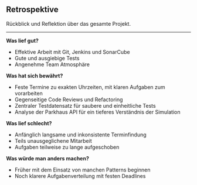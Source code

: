 
## Retrospektive

Rückblick und Reflektion über das gesamte Projekt.

---

**Was lief gut?**

- Effektive Arbeit mit Git, Jenkins und SonarCube
- Gute und ausgiebige Tests
- Angenehme Team Atmosphäre


**Was hat sich bewährt?** 

- Feste Termine zu exakten Uhrzeiten, mit klaren Aufgaben zum vorarbeiten
- Gegenseitige Code Reviews und Refactoring
- Zentraler Testdatensatz für saubere und einheitliche Tests
- Analyse der Parkhaus API für ein tieferes Verständnis der Simulation


**Was lief schlecht?**

- Anfänglich langsame und inkonsistente Terminfindung
- Teils unausgeglichene Mitarbeit
- Aufgaben teilweise zu lange aufgeschoben


**Was würde man anders machen?**

- Früher mit dem Einsatz von manchen Patterns beginnen
- Noch klarere Aufgabenverteilung mit festen Deadlines
